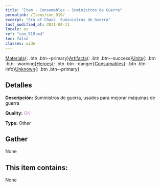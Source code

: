 ```yaml
---
title: "Item - Consumables - Suministros de Guerra"
permalink: /Items/con_919/
excerpt: "Era of Chaos  Suministros de Guerra"
last_modified_at: 2021-04-11
locale: es
ref: "con_919.md"
toc: false
classes: wide
---
```

 [Materials](/es/Items/){: .btn .btn--primary}[Artifacts](/es/Items/Artifacts/){: .btn .btn--success}[Units](/es/Items/Units/){: .btn .btn--warning}[Heroes](/es/Items/Heroes/){: .btn .btn--danger}[Consumables](/es/Items/Consumables/){: .btn .btn--info}[Unknown](/es/Items/Unknown/){: .btn .btn--primary}

## Detalles
 **Descripción:** Suministros de guerra, usados para mejorar máquinas de guerra

 **Quality:** <span style="color: #DA70D6">OK</span>

 **Type:** Other

## Gather

  None

## This item contains:

  None

